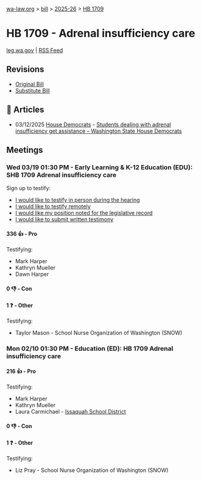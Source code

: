 [wa-law.org](/) > [bill](/bill/) > [2025-26](/bill/2025-26/) > [HB 1709](/bill/2025-26/hb/1709/)

# HB 1709 - Adrenal insufficiency care
[leg.wa.gov](https://app.leg.wa.gov/billsummary?BillNumber=1709&Year=2025&Initiative=false) | [RSS Feed](./rss.xml)

## Revisions
* [Original Bill](1/)
* [Substitute Bill](S/)

## 📰 Articles
* 03/12/2025 [House Democrats](/org/house_democrats/) - [Students dealing with adrenal insufficiency get assistance – Washington State House Democrats](https://housedemocrats.wa.gov/blog/2025/03/12/students-dealing-with-adrenal-insufficiency-get-assistance/#:~:text=HB%201709)

## Meetings
### Wed 03/19 01:30 PM - Early Learning & K-12 Education (EDU): SHB 1709 Adrenal insufficiency care
Sign up to testify:
* [I would like to testify in person during the hearing](https://app.leg.wa.gov/csi/Testifier/Add?chamber=House&mId=33039&aId=165858&caId=26376&tId=1)
* [I would like to testify remotely](https://app.leg.wa.gov/csi/Testifier/Add?chamber=House&mId=33039&aId=165858&caId=26376&tId=2)
* [I would like my position noted for the legislative record](https://app.leg.wa.gov/csi/Testifier/Add?chamber=House&mId=33039&aId=165858&caId=26376&tId=3)
* [I would like to submit written testimony](https://app.leg.wa.gov/csi/Testifier/Add?chamber=House&mId=33039&aId=165858&caId=26376&tId=4)

#### 336 👍 - Pro
Testifying:
* Mark Harper
* Kathryn Mueller
* Dawn Harper

#### 0 👎 - Con

#### 1 ❓ - Other
Testifying:
* Taylor Mason - School Nurse Organization of Washington (SNOW)

### Mon 02/10 01:30 PM - Education (ED): HB 1709 Adrenal insufficiency care
#### 216 👍 - Pro
Testifying:
* Mark Harper
* Kathryn Mueller
* Laura Carmichael - [Issaquah School District](/org/issaquah_school_district/)

#### 0 👎 - Con

#### 1 ❓ - Other
Testifying:
* Liz Pray - School Nurse Organization of Washington (SNOW)
